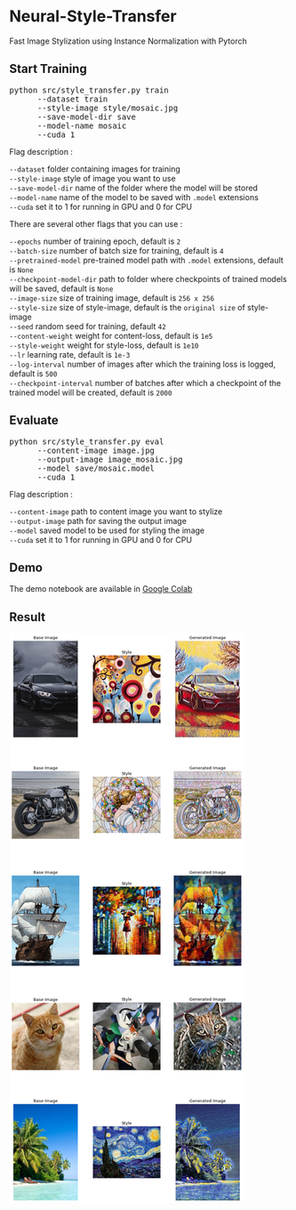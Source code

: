 # Neural-Style-Transfer
Fast Image Stylization using Instance Normalization with Pytorch

## Start Training
<pre>
python src/style_transfer.py train 
      --dataset train 
      --style-image style/mosaic.jpg 
      --save-model-dir save 
      --model-name mosaic 
      --cuda 1
</pre>

Flag description :  

`--dataset` folder containing images for training  
`--style-image` style of image you want to use  
`--save-model-dir` name of the folder where the model will be stored  
`--model-name` name of the model to be saved with `.model` extensions  
`--cuda` set it to 1 for running in GPU and 0 for CPU  

There are several other flags that you can use :

`--epochs` number of training epoch, default is `2`  
`--batch-size` number of batch size for training, default is `4`  
`--pretrained-model` pre-trained model path with `.model` extensions, default is `None`  
`--checkpoint-model-dir` path to folder where checkpoints of trained models will be saved, default is `None`  
`--image-size` size of training image, default is `256 x 256`  
`--style-size` size of style-image, default is the `original size` of style-image  
`--seed` random seed for training, default `42`  
`--content-weight` weight for content-loss, default is `1e5`  
`--style-weight` weight for style-loss, default is `1e10`  
`--lr` learning rate, default is `1e-3`  
`--log-interval` number of images after which the training loss is logged, default is `500`  
`--checkpoint-interval` number of batches after which a checkpoint of the trained model will be created, default is `2000`  

## Evaluate
<pre>
python src/style_transfer.py eval 
      --content-image image.jpg 
      --output-image image_mosaic.jpg
      --model save/mosaic.model 
      --cuda 1
</pre>

Flag description :

`--content-image` path to content image you want to stylize  
`--output-image` path for saving the output image  
`--model` saved model to be used for styling the image  
`--cuda` set it to 1 for running in GPU and 0 for CPU

## Demo
The demo notebook are available in [Google Colab](https://colab.research.google.com/drive/1HUs96f9v04YF0gsBfF_XM1KMLNVz-HvS)

## Result
![Result](https://github.com/Malikanhar/Neural-Style-Transfer/raw/master/assets/result.png)
